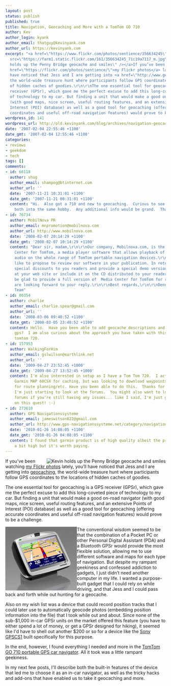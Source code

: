 ```yaml
---
layout: post
status: publish
published: true
title: Navigation, Geocaching and More with a TomTom GO 710
author: Kev
author_login: kyank
author_email: thatguy@kevinyank.com
author_url: https://kevinyank.com
excerpt: "<a href=\"https://www.flickr.com/photos/sentience/356634245\"><img align=\"right\"
  src=\"https://farm1.static.flickr.com/161/356634245_71c19a7117_m.jpg\" alt=\"Kevin
  holds up the Penny Bridge geocache and smiles\" /></a>If you’ve been watching <a
  href=\"https://flickr.com/photos/sentience/\">my Flickr photos</a> lately, you’ll
  have noticed that Jess and I are getting into <a href=\"http://www.geocaching.com/\">geocaching</a>,
  the world-wide treasure hunt where participants follow GPS coordinates to the locations
  of hidden caches of goodies.\r\n\r\nThe one essential tool for geocaching is a GPS
  receiver (GPSr), which gave me the perfect excuse to add this long-coveted piece
  of technology to my car. But finding a unit that would make a good on-road navigator
  (with good maps, nice screen, useful routing features, and an extensive Points of
  Interest (POI) database) as well as a good tool for geocaching (offering accurate
  coordinates and useful off-road navigation features) would prove to be a challenge.\r\n\r\n"
wordpress_id: 141
wordpress_url: http://old.kevinyank.com/blog/archives/navigation-geocaching-and-more-with-a-tomtom-go-710/
date: '2007-02-04 22:55:46 +1100'
date_gmt: '2007-02-04 12:55:46 +1100'
categories:
- reviews
- geekdom
- tech
tags: []
comments:
- id: 66118
  author: shug
  author_email: shampog@btinternet.com
  author_url: ''
  date: '2007-11-21 10:31:01 +1100'
  date_gmt: '2007-11-21 00:31:01 +1100'
  content: "Hi.  Also got a 710 and new to geocaching.  Curious to see how i can combine
    both into the same hobby.  Any additional info would be grand.  Thanks\r\n\r\nShug"
- id: 76734
  author: MobilNova PR
  author_email: mnpromotion@mobilnova.com
  author_url: http://www.mobilnova.com
  date: '2008-02-07 20:14:29 +1100'
  date_gmt: '2008-02-07 10:14:29 +1100'
  content: "Dear sir, madam,\r\n\r\nOur company, Mobilnova.com, is the maker of Media
    Center for TomTom, a media player software that allows playback of video and MP3
    audio on the whole range of TomTom portable navigation devices.\r\n\r\nWe would
    like to propose to review our software in your publication. In return we can offer
    special discounts to you readers and provide a special demo version of our software
    at your web site or include it on the CD distributed to your readers.\r\nWe would
    be glad to provide a full version of  Media Center for TomTom for review purposes.\r\n\r\nWe
    are looking forward to your reply.\r\n\r\nBest regards,\r\n\r\nDennis\r\nMobilnova
    Team"
- id: 80354
  author: charlie
  author_email: charlie.spear@gmail.com
  author_url: ''
  date: '2008-03-06 09:40:52 +1100'
  date_gmt: '2008-03-05 23:40:52 +1100'
  content: Hello.  Have you been able to add geocache descriptions and logs to your
    gps?  I am also curious about the approach you have taken with this.  I have a
    tomtom 720.
- id: 157953
  author: WalkingForHim
  author_email: gslwilson@earthlink.net
  author_url: ''
  date: '2009-04-27 23:52:45 +1000'
  date_gmt: '2009-04-27 13:52:45 +1000'
  content: I'm also interested in setup as I have a Tom Tom 720.  I actually use a
    Garmin MAP 60CSX for caching, but was looking to download waypoints into my 720
    for route planning/etc. Have you been able to do this.  Thanks for any feedback...
    I'm just starting to look at the forums.  You might also want to look at the www.geocaching.com
    forums if you're still having any issues... like I said, I'm just getting started
    on this quest! :-)
- id: 273610
  author: GPS Navigationssysteme
  author_email: jameswitson822@gmail.com
  author_url: http://www.gps-navigationssysteme.net/category/navigationssysteme
  date: '2010-01-26 14:08:05 +1100'
  date_gmt: '2010-01-26 04:08:05 +1100'
  content: I found that garmin product is of high quality albeit the price is also
    a bit high but it's worth paying.
---
```

<p><a href="https://www.flickr.com/photos/sentience/356634245"><img align="right" src="https://farm1.static.flickr.com/161/356634245_71c19a7117_m.jpg" alt="Kevin holds up the Penny Bridge geocache and smiles" /></a>If you’ve been watching <a href="http://flickr.com/photos/sentience/">my Flickr photos</a> lately, you’ll have noticed that Jess and I are getting into <a href="http://www.geocaching.com/">geocaching</a>, the world-wide treasure hunt where participants follow GPS coordinates to the locations of hidden caches of goodies.</p>
<p>The one essential tool for geocaching is a GPS receiver (GPSr), which gave me the perfect excuse to add this long-coveted piece of technology to my car. But finding a unit that would make a good on-road navigator (with good maps, nice screen, useful routing features, and an extensive Points of Interest (POI) database) as well as a good tool for geocaching (offering accurate coordinates and useful off-road navigation features) would prove to be a challenge.</p>
<p><a id="more"></a><a id="more-141"></a><a href="http://www.tomtom.com/products/product.php?ID=211"><img align="left" title="TomTom GO 710" alt="TomTom GO 710" id="image140" src="/assets/wp-content/uploads/2007/01/ttg710.jpg" /></a>The conventional wisdom seemed to be that the combination of a Pocket PC or other Personal Digital Assistant (PDA) and a Bluetooth GPSr would provide the most flexible solution, allowing me to use different software and maps for each type of navigation. But despite my rampant geekiness and confessed addiction to gadgets, I just didn’t need another computer in my life. I wanted a purpose-built gadget that I could rely on while driving, and that Jess and I could pass back and forth while out hunting for a geocache.</p>
<p>Also on my wish list was a device that could record position tracks that I could later use to automatically geocode photos (embedding position information into the file) that I took while out and about. Since none of the sub-$1,000 in-car GPSr units on the market offered this feature (you have to either spend a lot of money, or get a GPSr designed for hiking), it seemed like I'd have to shell out another $200 or so for a device like the <a href="http://www.sony.com.au/dis/dis/catalog/product.jsp?id=GPSCS1">Sony GPSCS1</a> built specifically for this purpose.</p>
<p>In the end, however, I found everything I needed and more in the <a href="http://www.tomtom.com/products/product.php?ID=211">TomTom GO 710 portable GPS car navigator</a>. All it took was a little rampant geekiness.</p>
<p>In my next few posts, I'll describe both the built-in features of the device that led me to choose it as an in-car navigator, as well as the tricky hacks and add-ons that have enabled us to take it geocaching and more.</p>

